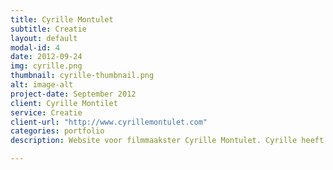 ```yaml
---
title: Cyrille Montulet
subtitle: Creatie
layout: default
modal-id: 4
date: 2012-09-24
img: cyrille.png
thumbnail: cyrille-thumbnail.png
alt: image-alt
project-date: September 2012
client: Cyrille Montilet
service: Creatie
client-url: "http://www.cyrillemontulet.com"
categories: portfolio
description: Website voor filmmaakster Cyrille Montulet. Cyrille heeft de website zelf ontworpen met een aantal aanbevelingen van mij op het gebied van UX. Ik heb de website daarna gebouwd.

---
```

